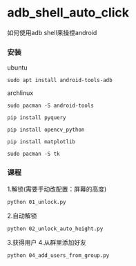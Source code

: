 # adb_shell_auto_click

如何使用adb shell来操控android

### 安装

ubuntu

```
sudo apt install android-tools-adb
```

archlinux

```
sudo pacman -S android-tools
```

```
pip install pyquery
```

```
pip install opencv_python

pip install matplotlib

sudo pacman -S tk

```
### 课程

1.解锁(需要手动改配置：屏幕的高度)

```
python 01_unlock.py
```

2.自动解锁

```
python 02_unlock_auto_height.py
```


3.获得用户
4.从群里添加好友

```
python 04_add_users_from_group.py
```
